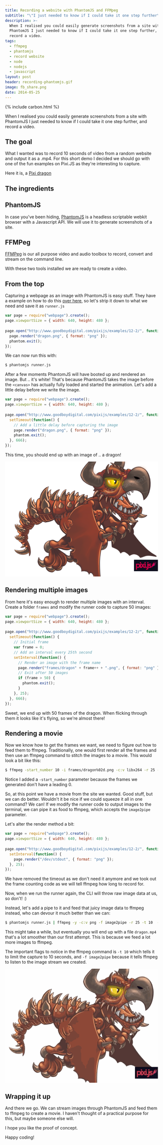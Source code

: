 ```yaml
---
title: Recording a website with PhantomJS and FFMpeg
subtitle: "\"I just needed to know if I could take it one step further\""
description: >-
  When I realised you could easily generate screenshots from a site with
  PhantomJS I just needed to know if I could take it one step further, and
  record a video.
tags:
  - ffmpeg
  - phantomjs
  - record website
  - node
  - nodejs
  - javascript
layout: post
header: recording-phantomjs.gif
image: fb_share.png
date: 2014-05-25
---
```


{% include carbon.html %}

When I realised you could easily generate screenshots from a site with PhantomJS I just needed to know if I could take it one step further, and record a video.

## The goal

What I wanted was to record 10 seconds of video from a random website and output it as a .mp4\. For this short demo I decided we should go with one of the fun examples on Pixi.JS as they're interesting to capture.

Here it is, a [Pixi dragon](http://www.goodboydigital.com/pixijs/examples/12-2/)

## The ingredients

## PhantomJS

In case you've been hiding, [PhantomJS](http://phantomjs.org/) is a headless scriptable webkit browser with a Javascript API. We will use it to generate screenshots of a site.

## FFMPeg

[FFMPeg](http://www.ffmpeg.org/) is our all purpose video and audio toolbox to record, convert and stream on the command line.

With these two tools installed we are ready to create a video.

<!-- Rectangle Ad -->

<!-- <center>
<ins class="adsbygoogle"
     style="display:inline-block;width:336px;height:280px"
     data-ad-client="ca-pub-0534492338431642"
     data-ad-slot="3199566305"></ins>
</center>
<script>
(adsbygoogle = window.adsbygoogle || []).push({});
</script> -->

## From the top

Capturing a webpage as an image with PhantomJS is easy stuff. They have a example on how to do this [over here](https://github.com/ariya/phantomjs/blob/master/examples/technews.js), so let's strip it down to what we need and save it as `runner.js`

```javascript
var page = require("webpage").create();
page.viewportSize = { width: 640, height: 480 };

page.open("http://www.goodboydigital.com/pixijs/examples/12-2/", function() {
  page.render("dragon.png", { format: "png" });
  phantom.exit();
});
```

We can now run this with:

```bash
$ phantomjs runner.js
```

After a few moments PhantomJS will have booted up and rendered an image. But .. it's white! That's because PhantomJS takes the image before the `<canvas>` has actually fully loaded and started the animation. Let's add a little delay before we write the image.

```javascript
var page = require("webpage").create();
page.viewportSize = { width: 640, height: 480 };

page.open("http://www.goodboydigital.com/pixijs/examples/12-2/", function() {
  setTimeout(function() {
    // Add a little delay before capturing the image
    page.render("dragon.png", { format: "png" });
    phantom.exit();
  }, 666);
});
```

This time, you should end up with an image of .. a dragon!

![Pixi Dragon](/images/screenshots/dragon01.png)

## Rendering multiple images

From here it's easy enough to render multiple images with an interval. Create a folder `frames` and modify the runner code to capture 50 images:

```javascript
var page = require("webpage").create();
page.viewportSize = { width: 640, height: 480 };

page.open("http://www.goodboydigital.com/pixijs/examples/12-2/", function() {
  setTimeout(function() {
    // Initial frame
    var frame = 0;
    // Add an interval every 25th second
    setInterval(function() {
      // Render an image with the frame name
      page.render("frames/dragon" + frame++ + ".png", { format: "png" });
      // Exit after 50 images
      if (frame > 50) {
        phantom.exit();
      }
    }, 25);
  }, 666);
});
```

Sweet, we end up with 50 frames of the dragon. When flicking through them it looks like it's flying, so we're almost there!

## Rendering a movie

Now we know how to get the frames we want, we need to figure out how to feed them to ffmpeg. Traditionally, one would first render all the frames and then use an ffmpeg command to stitch the images to a movie. This would look a bit like this:

```bash
$ ffmpeg -start_number 10 -i frames/dragon%02d.png -c:v libx264 -r 25 -pix_fmt yuv420p out.mp4
```

Notice I added a `-start_number` parameter because the frames we generated don't have a leading 0.

So, at this point we have a movie from the site we wanted. Good stuff, but we can do better. Wouldn't it be nice if we could squeeze it all in one command? We can! If we modify the runner code to output images to the terminal, we can pipe it as food to ffmpeg, which accepts the `image2pipe` parameter.

Let's alter the render method a bit:

```javascript
var page = require("webpage").create();
page.viewportSize = { width: 640, height: 480 };

page.open("http://www.goodboydigital.com/pixijs/examples/12-2/", function() {
  setInterval(function() {
    page.render("/dev/stdout", { format: "png" });
  }, 25);
});
```

We have removed the timeout as we don't need it anymore and we took out the frame counting code as we will tell ffmpeg how long to record for.

Now, when we run the runner again, the CLI will throw raw image data at us, so don't! :)

Instead, let's add a pipe to it and feed that juicy image data to ffmpeg instead, who can devour it much better than we can:

```bash
$ phantomjs runner.js | ffmpeg -y -c:v png -f image2pipe -r 25 -t 10  -i - -c:v libx264 -pix_fmt yuv420p -movflags +faststart dragon.mp4
```

This might take a while, but eventually you will end up with a file `dragon.mp4` that's a lot smoother than our first attempt. This is because we feed a lot more images to ffmpeg.

The important flags to notice in the ffmpeg command is `-t 10` which tells it to limit the capture to 10 seconds, and `-f image2pipe` because it tells ffmpeg to listen to the image stream we created.

![Pixi Dragon](/images/screenshots/dragon.gif)

## Wrapping it up

And there we go. We can stream images through PhantomJS and feed them to ffmpeg to create a movie. I haven't thought of a practical purpose for this, but maybe someone else will.

I hope you like the proof of concept.

Happy coding!
